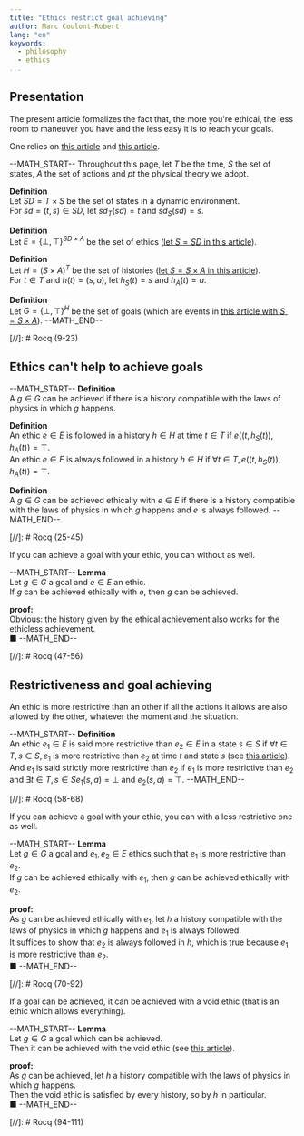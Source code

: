```yaml
---
title: "Ethics restrict goal achieving"
author: Marc Coulont-Robert
lang: "en"
keywords:
  - philosophy
  - ethics
...
```



## Presentation

The present article formalizes the fact that, the more you're ethical, the less room to maneuver you have and the less easy it is to reach your goals.

One relies on [this article](https://leibnizproject.com/Articles/ethics_first_steps.html) and [this article](https://leibnizproject.com/Articles/deterministic_stochastic_physics.html).

--MATH_START--
Throughout this page, let $T$ be the time, $S$ the set of states, $A$ the set of actions and $pt$ the physical theory we adopt.

$\mathbf{Definition}$\
Let $SD = T \times S$ be the set of states in a dynamic environment. \
For $sd = (t, s) \in SD$, let $sd_T(sd) = t$ and $sd_S(sd) = s$.

$\mathbf{Definition}$\
Let $E = {\{⊥ ,⊤\}}^{SD × A}$ be the set of ethics ([let $S = SD$ in this article](https://leibnizproject.com/Articles/ethics_first_steps.html)).

$\mathbf{Definition}$\
Let $H = (S \times A)^T$ be the set of histories ([let $S = S \times A$ in this article](https://leibnizproject.com/Articles/deterministic_stochastic_physics.html)). \
For $t \in T$ and $h(t) = (s, a)$, let $h_S(t) = s$ and $h_A(t) = a$.

$\mathbf{Definition}$\
Let $G = {\{⊥ ,⊤\}}^H$ be the set of goals (which are events in [this article with $S = S \times A$](https://leibnizproject.com/Articles/deterministic_stochastic_physics.html)).
--MATH_END--

[//]: # Rocq (9-23)


## Ethics can't help to achieve goals

--MATH_START--
$\mathbf{Definition}$\
A $g \in G$ can be achieved if there is a history compatible with the laws of physics in which $g$ happens.

$\mathbf{Definition}$\
An ethic $e \in E$ is followed in a history $h \in H$ at time $t \in T$ if $e((t, h_S(t)), h_A(t)) = ⊤$. \
An ethic $e \in E$ is always followed in a history $h \in H$ if $\forall t \in T, e((t, h_S(t)), h_A(t)) = ⊤$.

$\mathbf{Definition}$\
A $g \in G$ can be achieved ethically with $e \in E$ if there is a history compatible with the laws of physics in which $g$ happens and $e$ is always followed.
--MATH_END--

[//]: # Rocq (25-45)

If you can achieve a goal with your ethic, you can without as well.

--MATH_START--
$\mathbf{Lemma}$\
Let $g \in G$ a goal and $e \in E$ an ethic. \
If $g$ can be achieved ethically with $e$, then $g$ can be achieved.

$\mathbf{proof:}$\
Obvious: the history given by the ethical achievement also works for the ethicless achievement. \
■
--MATH_END--

[//]: # Rocq (47-56)


## Restrictiveness and goal achieving

An ethic is more restrictive than an other if all the actions it allows are also allowed by the other, whatever the moment and the situation.

--MATH_START--
$\mathbf{Definition}$\
An ethic $e_1 \in E$ is said more restrictive than $e_2 \in E$ in a state $s \in S$ if $\forall t \in T, s \in S, e_1$ is more restrictive than $e_2$ at time $t$ and state $s$ (see [this article](https://leibnizproject.com/Articles/ethics_first_steps.html)). \
And $e_1$ is said strictly more restrictive than $e_2$ if $e_1$ is more restrictive than $e_2$ and $\exists t \in T, s \in S e_1(s, a) = ⊥$ and $e_2(s, a) = ⊤$.
--MATH_END--

[//]: # Rocq (58-68)

If you can achieve a goal with your ethic, you can with a less restrictive one as well.

--MATH_START--
$\mathbf{Lemma}$\
Let $g \in G$ a goal and $e_1, e_2 \in E$ ethics such that $e_1$ is more restrictive than $e_2$. \
If $g$ can be achieved ethically with $e_1$, then $g$ can be achieved ethically with $e_2$.

$\mathbf{proof:}$\
As $g$ can be achieved ethically with $e_1$, let $h$ a history compatible with the laws of physics in which $g$ happens and $e_1$ is always followed. \
It suffices to show that $e_2$ is always followed in $h$, which is true because $e_1$ is more restrictive than $e_2$. \
■
--MATH_END--

[//]: # Rocq (70-92)

If a goal can be achieved, it can be achieved with a void ethic (that is an ethic which allows everything).

--MATH_START--
$\mathbf{Lemma}$\
Let $g \in G$ a goal which can be achieved. \
Then it can be achieved with the void ethic (see [this article](https://leibnizproject.com/Articles/ethics_first_steps.html)).

$\mathbf{proof:}$\
As $g$ can be achieved, let $h$ a history compatible with the laws of physics in which $g$ happens. \
Then the void ethic is satisfied by every history, so by $h$ in particular. \
■
--MATH_END--

[//]: # Rocq (94-111)
